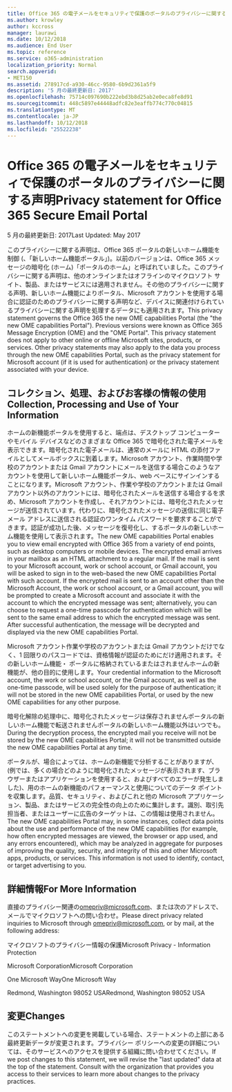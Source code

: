 ```yaml
---
title: Office 365 の電子メールをセキュリティで保護のポータルのプライバシーに関する声明
ms.author: krowley
author: kccross
manager: laurawi
ms.date: 10/12/2018
ms.audience: End User
ms.topic: reference
ms.service: o365-administration
localization_priority: Normal
search.appverid:
- MET150
ms.assetid: 278917cd-a930-46cc-9580-6b9d2361a5f9
description: '5 月の最終更新日: 2017'
ms.openlocfilehash: 75714c097690b222ebd3b8d25ab2e0eca8fe8d91
ms.sourcegitcommit: 448c5897e44448adfc82e3eaffb774c770c04815
ms.translationtype: MT
ms.contentlocale: ja-JP
ms.lasthandoff: 10/12/2018
ms.locfileid: "25522238"
---
```

# <a name="privacy-statement-for-office-365-secure-email-portal"></a><span data-ttu-id="3d923-103">Office 365 の電子メールをセキュリティで保護のポータルのプライバシーに関する声明</span><span class="sxs-lookup"><span data-stu-id="3d923-103">Privacy statement for Office 365 Secure Email Portal</span></span>

<span data-ttu-id="3d923-104">5 月の最終更新日: 2017</span><span class="sxs-lookup"><span data-stu-id="3d923-104">Last Updated: May 2017</span></span>
  
<span data-ttu-id="3d923-p101">このプライバシーに関する声明は、Office 365 ポータルの新しいホーム機能を制御 (、「新しいホーム機能ポータル」)。以前のバージョンは、Office 365 メッセージの暗号化 (ホーム)「ポータルのホーム」と呼ばれていました。このプライバシーに関する声明は、他のオンラインまたはオフラインのマイクロソフト サイト、製品、またはサービスには適用されません。その他のプライバシーに関する声明、新しいホーム機能によりポータル、Microsoft アカウントを使用する場合に認証のためのプライバシーに関する声明など、デバイスに関連付けられているプライバシーに関する声明を処理するデータにも適用されます。</span><span class="sxs-lookup"><span data-stu-id="3d923-p101">This privacy statement governs the Office 365 the new OME capabilities Portal (the "the new OME capabilities Portal"). Previous versions were known as Office 365 Message Encryption (OME) and the "OME Portal". This privacy statement does not apply to other online or offline Microsoft sites, products, or services. Other privacy statements may also apply to the data you process through the new OME capabilities Portal, such as the privacy statement for Microsoft account (if it is used for authentication) or the privacy statement associated with your device.</span></span>
  
## <a name="collection-processing-and-use-of-your-information"></a><span data-ttu-id="3d923-109">コレクション、処理、およびお客様の情報の使用</span><span class="sxs-lookup"><span data-stu-id="3d923-109">Collection, Processing and Use of Your Information</span></span>

<span data-ttu-id="3d923-p102">ホームの新機能ポータルを使用すると、端点は、デスクトップ コンピューターやモバイル デバイスなどのさまざまな Office 365 で暗号化された電子メールを表示できます。暗号化された電子メールは、通常のメールに HTML の添付ファイルとしてメールボックスに到着します。Microsoft アカウント、作業時間や学校のアカウントまたは Gmail アカウントにメールを送信する場合このようなアカウントを使用して新しいホーム機能ポータル、web ベースにサインインすることになります。Microsoft アカウント、作業や学校のアカウントまたは Gmail アカウント以外のアカウントには、暗号化されたメールを送信する場合するを求め、Microsoft アカウントを作成し、それアカウントには、暗号化されたメッセージが送信されています。代わりに、暗号化されたメッセージの送信に同じ電子メール アドレスに送信される認証のワンタイム パスワードを要求することができます。認証が成功した後、メッセージを復号化し、するポータルの新しいホーム機能を使用して表示されます。</span><span class="sxs-lookup"><span data-stu-id="3d923-p102">The new OME capabilities Portal enables you to view email encrypted with Office 365 from a variety of end points, such as desktop computers or mobile devices. The encrypted email arrives in your mailbox as an HTML attachment to a regular mail. If the mail is sent to your Microsoft account, work or school account, or Gmail account, you will be asked to sign in to the web-based the new OME capabilities Portal with such account. If the encrypted mail is sent to an account other than the Microsoft Account, the work or school account, or a Gmail account, you will be prompted to create a Microsoft account and associate it with the account to which the encrypted message was sent; alternatively, you can choose to request a one-time passcode for authentication which will be sent to the same email address to which the encrypted message was sent. After successful authentication, the message will be decrypted and displayed via the new OME capabilities Portal.</span></span>
  
<span data-ttu-id="3d923-115">Microsoft アカウント作業や学校のアカウントまたは Gmail アカウントだけでなく、1 回限りのパスコードでは、資格情報が認証のためにだけ適用されます。その新しいホーム機能・ ポータルに格納されているまたはされませんホームの新機能が、他の目的に使用します。</span><span class="sxs-lookup"><span data-stu-id="3d923-115">Your credential information to the Microsoft account, the work or school account, or the Gmail account, as well as the one-time passcode, will be used solely for the purpose of authentication; it will not be stored in the new OME capabilities Portal, or used by the new OME capabilities for any other purpose.</span></span>
  
<span data-ttu-id="3d923-116">暗号化解除の処理中に、暗号化されたメッセージは保存されませんポータルの新しいホーム機能で転送されませんポータルの新しいホーム機能以外はいつでも。</span><span class="sxs-lookup"><span data-stu-id="3d923-116">During the decryption process, the encrypted mail you receive will not be stored by the new OME capabilities Portal; it will not be transmitted outside the new OME capabilities Portal at any time.</span></span>
  
<span data-ttu-id="3d923-p103">ポータルが、場合によっては、ホームの新機能で分析することがありますが、(例では、多くの場合どのように暗号化されたメッセージが表示されます、ブラウザーまたはアプリケーションを使用すると、およびすべてのエラーが発生しました)、用のホームの新機能のパフォーマンスと使用についてのデータ ポイントを収集します。品質、セキュリティ、およびこれと他の Microsoft アプリケーション、製品、またはサービスの完全性の向上のために集計します。識別、取引先担当者、またはユーザーに広告のターゲットは、この情報は使用されません。</span><span class="sxs-lookup"><span data-stu-id="3d923-p103">The new OME capabilities Portal may, in some instances, collect data points about the use and performance of the new OME capabilities (for example, how often encrypted messages are viewed, the browser or app used, and any errors encountered), which may be analyzed in aggregate for purposes of improving the quality, security, and integrity of this and other Microsoft apps, products, or services. This information is not used to identify, contact, or target advertising to you.</span></span>
  
## <a name="for-more-information"></a><span data-ttu-id="3d923-119">詳細情報</span><span class="sxs-lookup"><span data-stu-id="3d923-119">For More Information</span></span>

<span data-ttu-id="3d923-120">直接のプライバシー関連の[omepriv@microsoft.com](mailto:omepriv@microsoft.com)、または次のアドレスで、メールでマイクロソフトへの問い合わせ。</span><span class="sxs-lookup"><span data-stu-id="3d923-120">Please direct privacy related inquiries to Microsoft through [omepriv@microsoft.com](mailto:omepriv@microsoft.com), or by mail, at the following address:</span></span>
  
<span data-ttu-id="3d923-121">マイクロソフトのプライバシー情報の保護</span><span class="sxs-lookup"><span data-stu-id="3d923-121">Microsoft Privacy - Information Protection</span></span>
  
<span data-ttu-id="3d923-122">Microsoft Corporation</span><span class="sxs-lookup"><span data-stu-id="3d923-122">Microsoft Corporation</span></span>
  
<span data-ttu-id="3d923-123">One Microsoft Way</span><span class="sxs-lookup"><span data-stu-id="3d923-123">One Microsoft Way</span></span>
  
<span data-ttu-id="3d923-124">Redmond, Washington 98052 USA</span><span class="sxs-lookup"><span data-stu-id="3d923-124">Redmond, Washington 98052 USA</span></span>
  
## <a name="changes"></a><span data-ttu-id="3d923-125">変更</span><span class="sxs-lookup"><span data-stu-id="3d923-125">Changes</span></span>

<span data-ttu-id="3d923-p104">このステートメントへの変更を掲載している場合、ステートメントの上部にある最終更新データが変更されます。プライバシー ポリシーへの変更の詳細については、そのサービスへのアクセスを提供する組織に問い合わせてください。</span><span class="sxs-lookup"><span data-stu-id="3d923-p104">If we post changes to this statement, we will revise the "last updated" data at the top of the statement. Consult with the organization that provides you access to their services to learn more about changes to the privacy practices.</span></span>
  

